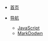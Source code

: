<!-- docs/_sidebar.md -->

* [首页](home)

* [导航](guide)  
   * [JavaScript](01/javascript/)
   * [MarkDodwn](01/markedown/)